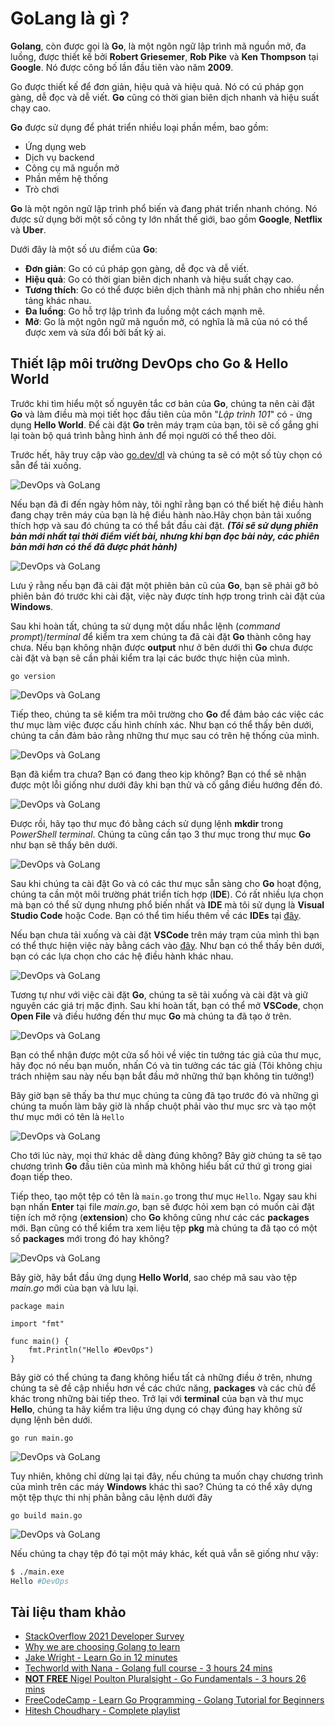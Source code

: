 # GoLang là gì ?

**Golang**, còn được gọi là **Go**, là một ngôn ngữ lập trình mã nguồn mở, đa luồng, được thiết kế bởi **Robert Griesemer**, **Rob Pike** và **Ken Thompson** tại **Google**. Nó được công bố lần đầu tiên vào năm **2009**.

Go được thiết kế để đơn giản, hiệu quả và hiệu quả. Nó có cú pháp gọn gàng, dễ đọc và dễ viết. **Go** cũng có thời gian biên dịch nhanh và hiệu suất chạy cao.

**Go** được sử dụng để phát triển nhiều loại phần mềm, bao gồm:

- Ứng dụng web
- Dịch vụ backend
- Công cụ mã nguồn mở
- Phần mềm hệ thống
- Trò chơi

**Go** là một ngôn ngữ lập trình phổ biến và đang phát triển nhanh chóng. Nó được sử dụng bởi một số công ty lớn nhất thế giới, bao gồm **Google**, **Netflix** và **Uber**.

Dưới đây là một số ưu điểm của **Go**:

- **Đơn giản**: Go có cú pháp gọn gàng, dễ đọc và dễ viết.
- **Hiệu quả**: Go có thời gian biên dịch nhanh và hiệu suất chạy cao.
- **Tương thích**: Go có thể được biên dịch thành mã nhị phân cho nhiều nền tảng khác nhau.
- **Đa luồng**: Go hỗ trợ lập trình đa luồng một cách mạnh mẽ.
- **Mở**: Go là một ngôn ngữ mã nguồn mở, có nghĩa là mã của nó có thể được xem và sửa đổi bởi bất kỳ ai.

## Thiết lập môi trường DevOps cho Go & Hello World

Trước khi tìm hiểu một số nguyên tắc cơ bản của **Go**, chúng ta nên cài đặt **Go** và làm điều mà mọi tiết học đầu tiên của môn "*Lập trình 101*" có - ứng dụng **Hello World**. Để cài đặt **Go** trên máy trạm của bạn, tôi sẽ cố gắng ghi lại toàn bộ quá trình bằng hình ảnh để mọi người có thể theo dõi.

Trước hết, hãy truy cập vào [go.dev/dl](https://go.dev/dl/) và chúng ta sẽ có một số tùy chọn có sẵn để tải xuống.

![DevOps và GoLang](/Image/GoLang01.png)


Nếu bạn đã đi đến ngày hôm này, tôi nghĩ rằng bạn có thể biết hệ điều hành đang chạy trên máy của bạn là hệ điều hành nào.Hãy chọn bản tải xuống thích hợp và sau đó chúng ta có thể bắt đầu cài đặt. **_(Tôi sẽ sử dụng phiên bản mới nhất tại thời điểm viết bài, nhưng khi bạn đọc bài này, các phiên bản mới hơn có thể đã được phát hành)_**

![DevOps và GoLang](/Image/GoLang02.png)

Lưu ý rằng nếu bạn đã cài đặt một phiên bản cũ của **Go**, bạn sẽ phải gỡ bỏ phiên bản đó trước khi cài đặt, việc này được tính hợp trong trình cài đặt của **Windows**.

Sau khi hoàn tất, chúng ta sử dụng một dấu nhắc lệnh (*command prompt*)/*terminal* để kiểm tra xem chúng ta đã cài đặt **Go** thành công hay chưa. Nếu bạn không nhận được **output** như ở bên dưới thì **Go** chưa được cài đặt và bạn sẽ cần phải kiểm tra lại các bước thực hiện của mình.

`go version`

![DevOps và GoLang](/Image/GoLang01.png)

Tiếp theo, chúng ta sẽ kiểm tra môi trường cho **Go** để đảm bảo các việc các thư mục làm việc được cấu hình chính xác. Như bạn có thể thấy bên dưới, chúng ta cần đảm bảo rằng những thư mục sau có trên hệ thống của mình.

![DevOps và GoLang](/Image/GoLang01.png)

Bạn đã kiểm tra chưa? Bạn có đang theo kịp không? Bạn có thể sẽ nhận được một lỗi giống như dưới đây khi bạn thử và cố gắng điều hướng đến đó.

![DevOps và GoLang](/Image/GoLang01.png)

Được rồi, hãy tạo thư mục đó bằng cách sử dụng lệnh **mkdir** trong P*owerShell terminal*. Chúng ta cũng cần tạo 3 thư mục trong thư mục **Go** như bạn sẽ thấy bên dưới.

![DevOps và GoLang](/Image/GoLang01.png)

Sau khi chúng ta cài đặt Go và có các thư mục sẵn sàng cho **Go** hoạt động, chúng ta cần một môi trường phát triển tích hợp (**IDE**). Có rất nhiều lựa chọn mà bạn có thể sử dụng nhưng phổ biến nhất và **IDE** mà tôi sử dụng là **Visual Studio Code** hoặc Code. Bạn có thể tìm hiểu thêm về các **IDEs** tại [đây](https://www.youtube.com/watch?v=vUn5akOlFXQ).

Nếu bạn chưa tải xuống và cài đặt **VSCode** trên máy trạm của mình thì bạn có thể thực hiện việc này bằng cách vào [đây](https://code.visualstudio.com/download). Như bạn có thể thấy bên dưới, bạn có các lựa chọn cho các hệ điều hành khác nhau.

![DevOps và GoLang](/Image/GoLang07.png)

Tương tự như với việc cài đặt **Go**, chúng ta sẽ tải xuống và cài đặt và giữ nguyên các giá trị mặc định. Sau khi hoàn tất, bạn có thể mở **VSCode**, chọn **Open File** và điều hướng đến thư mục **Go** mà chúng ta đã tạo ở trên.

![DevOps và GoLang](/Image/GoLang08.png)

Bạn có thể nhận được một cửa sổ hỏi về việc tin tưởng tác giả của thư mục, hãy đọc nó nếu bạn muốn, nhấn Có và tin tưởng các tác giả (Tôi không chịu trách nhiệm sau này nếu bạn bắt đầu mở những thứ bạn không tin tưởng!)

Bây giờ bạn sẽ thấy ba thư mục chúng ta cũng đã tạo trước đó và những gì chúng ta muốn làm bây giờ là nhấp chuột phải vào thư mục src và tạo một thư mục mới có tên là `Hello`

![DevOps và GoLang](/Image/GoLang09.png)

Cho tới lúc này, mọi thứ khác dễ dàng đúng không? Bây giờ chúng ta sẽ tạo chương trình **Go** đầu tiên của mình mà không hiểu bất cứ thứ gì trong giai đoạn tiếp theo.

Tiếp theo, tạo một tệp có tên là `main.go` trong thư mục `Hello`. Ngay sau khi bạn nhấn **Enter** tại file *main.go*, bạn sẽ được hỏi xem bạn có muốn cài đặt tiện ích mở rộng (**extension**) cho **Go** không cũng như các các **packages** mới. Bạn cũng có thể kiểm tra xem liệu tệp **pkg** mà chúng ta đã tạo có một số **packages** mới trong đó hay không?

![DevOps và GoLang](/Image/GoLang010.png)

Bây giờ, hãy bắt đầu ứng dụng **Hello World**, sao chép mã sau vào tệp *main.go* mới của bạn và lưu lại.

```
package main

import "fmt"

func main() {
    fmt.Println("Hello #DevOps")
}
```

Bây giờ có thể chúng ta đang không hiểu tất cả những điều ở trên, nhưng chúng ta sẽ đề cập nhiều hơn về các chức năng, **packages** và các chủ để khác trong những bài tiếp theo. Trở lại với **terminal** của bạn và thư mục **Hello**, chúng ta hãy kiểm tra liệu ứng dụng có chạy đúng hay không sử dụng lệnh bên dưới.

```
go run main.go
```

![DevOps và GoLang](/Image/GoLang011.png)

Tuy nhiên, không chỉ dừng lại tại đây, nếu chúng ta muốn chạy chương trình của mình trên các máy **Windows** khác thì sao? Chúng ta có thể xây dựng một tệp thực thi nhị phân bằng câu lệnh dưới đây

```
go build main.go
```

![DevOps và GoLang](/Image/GoLang012.png)

Nếu chúng ta chạy tệp đó tại một máy khác, kết quả vẫn sẽ giống như vậy:

```bash
$ ./main.exe
Hello #DevOps
```

## Tài liệu tham khảo

- [StackOverflow 2021 Developer Survey](https://insights.stackoverflow.com/survey/2021)
- [Why we are choosing Golang to learn](https://www.youtube.com/watch?v=7pLqIIAqZD4&t=9s)
- [Jake Wright - Learn Go in 12 minutes](https://www.youtube.com/watch?v=C8LgvuEBraI&t=312s)
- [Techworld with Nana - Golang full course - 3 hours 24 mins](https://www.youtube.com/watch?v=yyUHQIec83I)
- [**NOT FREE** Nigel Poulton Pluralsight - Go Fundamentals - 3 hours 26 mins](https://www.pluralsight.com/courses/go-fundamentals)
- [FreeCodeCamp - Learn Go Programming - Golang Tutorial for Beginners](https://www.youtube.com/watch?v=YS4e4q9oBaU&t=1025s)
- [Hitesh Choudhary - Complete playlist](https://www.youtube.com/playlist?list=PLRAV69dS1uWSR89FRQGZ6q9BR2b44Tr9N)